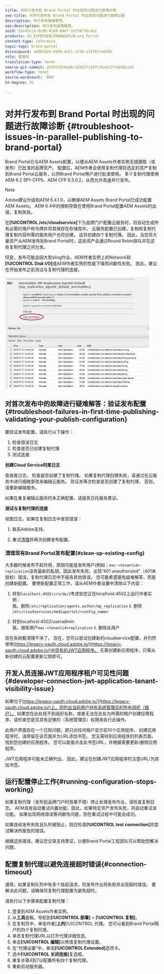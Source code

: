 ```yaml
---
title: 对并行发布到 Brand Portal 时出现的问题进行故障诊断
seo-title: 对并行发布到 Brand Portal 时出现的问题进行故障诊断
description: 并行发布疑难解答。
seo-description: 并行发布疑难解答。
uuid: 51e45cca-8c96-4c69-84ef-2ef34f3bcde2
products: SG_EXPERIENCEMANAGER/Brand_Portal
content-type: reference
topic-tags: brand-portal
discoiquuid: a4801024-b509-4c51-afd8-e337417e658b
role: 管理员
translation-type: tm+mt
source-git-commit: 263653916e4bc183827c197c3beb137c9e59ccb1
workflow-type: tm+mt
source-wordcount: '893'
ht-degree: 3%

---
```



# 对并行发布到 Brand Portal 时出现的问题进行故障诊断 {#troubleshoot-issues-in-parallel-publishing-to-brand-portal}

Brand Portal已与AEM Assets配置，以便从AEM Assets作者实例无缝摄取（或发布）已批准的品牌资产。 配置[](../using/configure-aem-assets-with-brand-portal.md)后，AEM作者会使用复制代理将选定的资产复制到Brand Portal云服务，以供Brand Portal用户进行批准使用。 多个复制代理使用AEM 6.2 SP1-CFP5、AEM CFP 6.3.0.2，从而允许高速并行发布。

>[!NOTE]
>
>Adobe建议升级到AEM 6.4.1.0，以确保AEM Assets Brand Portal已成功配置AEM Assets。 AEM 6.4中的限制导致在使用Brand Portal配置AEM Assets时出错，复制失败。

在&#x200B;**[!UICONTROL /etc/cloudservice]**&#x200B;下为品牌门户配置云服务时，将自动生成所有必需的用户和令牌并将其保存在存储库中。 云服务配置已创建，复制和复制代理复制内容所需的服务用户也将创建。 这将创建四个复制代理。 因此，当您将大量资产从AEM发布到Brand Portal时，这些资产会通过Round Robin排队并在这些复制代理之间分发。

但是，发布可能会因大型sling作业、AEM作者实例上的Network和&#x200B;**[!UICONTROL Disk I/O]**&#x200B;或AEM作者实例的性能下降而间歇性失败。 因此，建议在开始发布之前测试与复制代理的连接。

![](assets/test-connection.png)

## 对首次发布中的故障进行疑难解答：验证发布配置{#troubleshoot-failures-in-first-time-publishing-validating-your-publish-configuration}

要验证发布配置，请执行以下操作：

1. 检查错误日志
1. 检查是否已创建复制代理
1. 测试连接

**创建Cloud Service时尾日志**

查查尾日志。 检查是否创建了复制代理。 如果复制代理创建失败，请通过在云服务中进行细微更改来编辑云服务。 验证并再次检查是否创建了复制代理。 否则，请重新编辑服务。

如果在重复编辑云服务时未正确配置，请报告日托服务票证。

**测试与复制代理的连接**

视图日志，如果在复制日志中发现错误：

1. 联系Adobe支持。

1. 重试[清理](../using/troubleshoot-parallel-publishing.md#clean-up-existing-config)并再次创建发布配置。

<!--
Comment Type: remark
Last Modified By: Mini Gulati (mgulati)
Last Modified Date: 2018-06-21T22:56:21.256-0400
<p>?? check and compare public key. At times public key is different</p>
<p>?? another thing to check in /useradmin</p>
-->

### 清理现有Brand Portal发布配置{#clean-up-existing-config}

大多数时候发布不起作用，原因可能是发布用户(例如：`mac-<tenantid>-replication`没有最新的私钥，因此发布失败，出现“401 unauthorized”（401未授权）错误，复制代理日志中不报告其他错误。 您可能希望避免疑难解答，而是创建新配置。 要使新配置正常工作，请从AEM作者设置中清除以下内容：

1. 转到`localhost:4502/crx/de/`(考虑到您正在localhost:4502上运行作者实例：\
   我。删除`/etc/replication/agents.author/mp_replication`
ii. 删除 
`/etc/cloudservices/mediaportal/<config_name>`

1. 转到localhost:4502/useradmin:\
   我。搜索用户`mac-<tenantid>replication`
ii. 删除此用户

现在系统都清理干净了。 现在，您可以尝试创建新的cloudservice配置，并仍然使用[https://legacy-oauth.cloud.adobe.io/](https://legacy-oauth.cloud.adobe.io/)中现有的JWT应用程序。 无需创建新应用程序，只需从新创建的云配置更新公钥即可。

## 开发人员连接JWT应用程序租户可见性问题{#developer-connection-jwt-application-tenant-visibility-issue}

如果位于[https://legacy-oauth.cloud.adobe.io/](https://legacy-oauth.cloud.adobe.io/)上，则列出当前用户持有系统管理员的所有组织（租户）。 如果您在此处找不到组织名称，或者无法在此处为所需的租户创建应用程序，请检查您是否具有足够的（系统管理员）权限来执行此操作。

此用户界面存在一个已知问题，即只对任何租户显示前10个应用程序。 创建应用程序时，请停留在该页面并为URL添加书签。 您无需转到应用程序的列表页面，找到您创建的应用程序。 您可以直接点击此书签URL，并根据需要更新/删除应用程序。

JWT应用程序可能未正确列出。 因此，建议在创建JWT应用程序时注意URL/为其加书签。

## 运行配置停止工作{#running-configuration-stops-working}

<!--
Comment Type: draft

<p>If the running configuration stops working, either of the following two possibilities
<g class="gr_ gr_15 gr-alert gr_gramm gr_inline_cards gr_run_anim Grammar multiReplace" data-gr-id="15" id="15" style="font-size: 12px;">
are
</g> there:</p>
<p>1.
<g class="gr_ gr_14 gr-alert gr_gramm gr_inline_cards gr_run_anim Grammar only-ins doubleReplace replaceWithoutSep" data-gr-id="14" id="14">
Connection
</g> has failed, or</p>
<p>2. Publish has failed with permission to dam-replication-service denied, while connection has passed </p>
<p>If the connection has failed [1], the
<g class="gr_ gr_10 gr-alert gr_spell gr_inline_cards gr_run_anim ContextualSpelling ins-del multiReplace" data-gr-id="10" id="10">
fail safe
</g> way to fix it is to <a href="../using/troubleshoot-parallel-publishing.md#main-pars-header-1664955658">clean up</a> the existing Brand Portal publish configuration and recreate a publish configuration. </p>
<p>However, if the
<g class="gr_ gr_18 gr-alert gr_spell gr_inline_cards gr_run_anim ContextualSpelling" data-gr-id="18" id="18">
publish
</g> has failed with
<g class="gr_ gr_16 gr-alert gr_gramm gr_inline_cards gr_run_anim Grammar only-ins doubleReplace replaceWithoutSep" data-gr-id="16" id="16">
permission
</g> denied to dam-replication-service, raise a support ticket.</p>
-->

如果复制代理（发布到品牌门户时效果不错）停止处理发布作业，请检查复制日志。 AEM具有自动重试内置功能，因此，如果特定资产发布失败，将自动重试该功能。 如果出现网络错误等间歇性问题，则在重试过程中可能会成功。

如果连续发布失败且队列被阻止，则应检查&#x200B;**[!UICONTROL test connection]**&#x200B;并尝试解决所报告的错误。

根据这些错误，建议您记录支持票证，以便Brand Portal工程团队可以帮助您解决问题。


## 配置复制代理以避免连接超时错误{#connection-timeout}

通常，如果复制队列中有多个挂起请求，则发布作业将失败并出现超时错误。 要解决此问题，请确保将复制代理配置为避免超时。

请执行以下步骤来配置复制代理：
1. 登录到AEM Assets作者实例。
1. 从&#x200B;**工具**&#x200B;面板，导航到&#x200B;**[!UICONTROL 部署]** > **[!UICONTROL 复制]**。
1. 在复制页中，单击作者&#x200B;]**上的**[!UICONTROL &#x200B;代理。 您可以看到Brand Portal租户的四个复制代理。
1. 单击复制代理URL以打开代理详细信息。
1. 单击&#x200B;**[!UICONTROL 编辑]**&#x200B;以修改复制代理设置。
1. 在“代理设置”中，单击&#x200B;**[!UICONTROL Extended]**&#x200B;选项卡。
1. 选中&#x200B;**[!UICONTROL 关闭连接]**&#x200B;复选框。
1. 重复步骤4到7以配置所有四个复制代理。
1. 重新启动服务器。